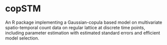 # copSTM

An R package implementing a Gaussian-copula based model on multivariate spatio-temporal count data on regular lattice at discrete time points, including parameter estimation with estimated standard errors and efficient model selection. 

